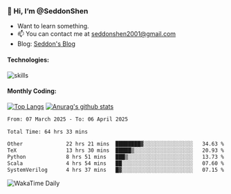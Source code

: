 ### 👋 Hi, I’m @SeddonShen
- Want to learn something.
- 📫 You can contact me at seddonshen2001@gmail.com
- Blog: [Seddon's Blog](https://seddonshen.github.io/)
#### Technologies:

![skills](https://skillicons.dev/icons?i=scala,js,html,css,bootstrap,jquery,c,cpp,cloudflare,django,docker,flask,git,github,githubactions,linux,latex,mysql,nodejs,ps,php,pr,py,raspberrypi,redis,unreal,v,vscode,vue,bash)

#### Monthly Coding:
[![Top Langs](https://github-readme-stats.vercel.app/api/top-langs?username=seddonshen&show_icons=true&locale=en&layout=compact&hide=html&langs_count=8)](https://github.com/SeddonShen/)
[![Anurag's github stats](https://github-readme-stats.vercel.app/api?username=SeddonShen&count_private=true&show_icons=true)](https://github.com/anuraghazra/github-readme-stats)
<!--START_SECTION:waka-->

```txt
From: 07 March 2025 - To: 06 April 2025

Total Time: 64 hrs 33 mins

Other              22 hrs 21 mins  ████████▓░░░░░░░░░░░░░░░░   34.63 %
TeX                13 hrs 30 mins  █████▒░░░░░░░░░░░░░░░░░░░   20.93 %
Python             8 hrs 51 mins   ███▒░░░░░░░░░░░░░░░░░░░░░   13.73 %
Scala              4 hrs 54 mins   ██░░░░░░░░░░░░░░░░░░░░░░░   07.60 %
SystemVerilog      4 hrs 37 mins   █▓░░░░░░░░░░░░░░░░░░░░░░░   07.15 %
```

<!--END_SECTION:waka-->

![WakaTime Daily](https://wakatime.com/share/@seddon2001/61a7e342-5f12-4fea-bf92-1fac161e97d6.svg)
<!---
SeddonShen/SeddonShen is a ✨ special ✨ repository because its `README.md` (this file) appears on your GitHub profile.
You can click the Preview link to take a look at your changes.
--->
